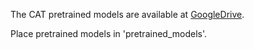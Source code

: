 The CAT pretrained models are available at [GoogleDrive](https://drive.google.com/drive/folders/1c6bI21dL5pOBJXSNR5kz3zY4m4GwOP-S?usp=sharing).

Place pretrained models in 'pretrained_models'.

